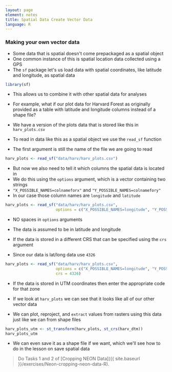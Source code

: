 ```yaml
---
layout: page
element: notes
title: Spatial Data Create Vector Data
language: R
--- 
```


### Making your own vector data

* Some data that is spatial doesn't come prepackaged as a spatial object
* One common instance of this is spatial location data collected using a GPS
* The `sf` package let's us load data with spatial coordinates, like latitude and longitude, as spatial data

```r
library(sf)
```

* This allows us to combine it with other spatial data for analyses

* For example, what if our plot data for Harvard Forest as originally provided as a table with latitude and longitude columns instead of a shape file?
* We have a version of the plots data that is stored like this in `harv_plots.csv`

* To read in data like this as a spatial object we use the `read_sf` function
* The first argument is still the name of the file we are going to read

```r
harv_plots <- read_sf("data/harv/harv_plots.csv")
```

* But now we also need to tell it which columns the spatial data is located in
* We do this using the `options` argument, which is a vector containing two strings
* `"X_POSSIBLE_NAMES=colnameforx"` and `"Y_POSSIBLE_NAMES=colnamefory"`
* In our case those column names are `longitude` and `latitude`

```r
harv_plots <- read_sf("data/harv/harv_plots.csv",
                      options = c("X_POSSIBLE_NAMES=longitude", "Y_POSSIBLE_NAMES=latitude"))
```

* NO spaces in `options` arguments

* The data is assumed to be in latitude and longitude
* If the data is stored in a different CRS that can be specified using the `crs` argument
* Since our data is lat/long data use `4326`

```r
harv_plots <- read_sf("data/harv/harv_plots.csv",
                      options = c("X_POSSIBLE_NAMES=longitude", "Y_POSSIBLE_NAMES=latitude"),
                      crs = 4326)
```

* If the data is stored in UTM coordinates then enter the appropriate code for that zone

* If we look at `harv_plots` we can see that it looks like all of our other vector data
* We can plot, reproject, and `extract` values from rasters using this data just like we can from shape files

```r
harv_plots_utm <- st_transform(harv_plots, st_crs(harv_dtm))
harv_plots_utm
```

* We can even save it as a shape file if we want, which we'll see how to do in the lesson on save spatial data

> Do Tasks 1 and 2 of [Cropping NEON Data]({{ site.baseurl }}/exercises/Neon-cropping-neon-data-R).